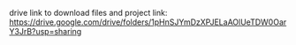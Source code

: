 drive link to download files and project link: https://drive.google.com/drive/folders/1pHnSJYmDzXPJELaAOlUeTDW0OarY3JrB?usp=sharing
